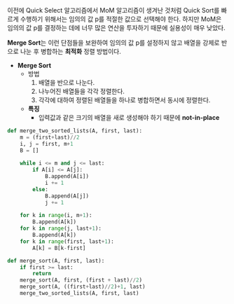 이전에 Quick Select 알고리즘에서 MoM 알고리즘이 생겨난 것처럼
Quick Sort를 빠르게 수행하기 위해서는 임의의 값 p를 적절한 값으로 선택해야 한다.
하지만 MoM은 임의의 값 p를 결정하는 데에 너무 많은 연산을 투자하기 때문에 실용성이 매우 낮았다.

**Merge Sort**는 이런 단점들을 보완하여 임의의 값 p를 설정하지 않고 배열을 강제로 반으로 나눈 후 병합하는 **최적화** 정렬 방법이다.

- **Merge Sort**
	- 방법
		1. 배열을 반으로 나눈다.
		2. 나누어진 배열들을 각각 정렬한다.
		3. 각각에 대하여 정렬된 배열들을 하나로 병합하면서 동시에 정렬한다.
	- **특징**
		- 입력값과 같은 크기의 배열을 새로 생성해야 하기 때문에 **not-in-place**

```python
def merge_two_sorted_lists(A, first, last):
	m = (first+last)//2
	i, j = first, m+1
	B = []
	
	while i <= m and j <= last:
		if A[i] <= A[j]:
			B.append(A[i])
			i += 1
		else:
			B.append(A[j])
			j += 1
	
	for k in range(i, m+1):
		B.append(A[k])
	for k in range(j, last+1):
		B.append(A[k])
	for k in range(first, last+1):
		A[k] = B[k-first]

def merge_sort(A, first, last):
	if first >= last:
		return
	merge_sort(A, first, (first + last)//2)
	merge_sort(A, ((first+last)//2)+1, last)
	merge_two_sorted_lists(A, first, last)
```
